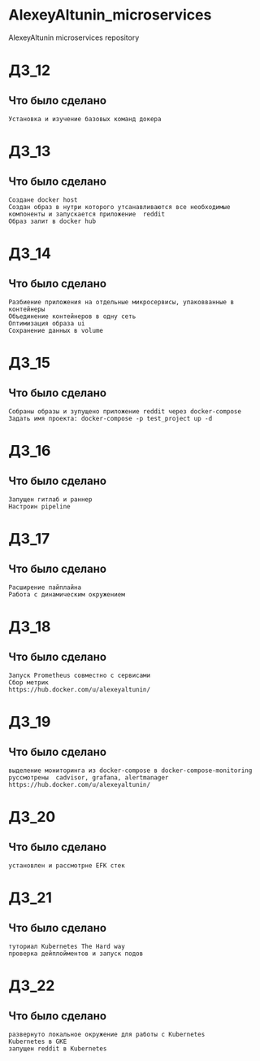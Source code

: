 # AlexeyAltunin_microservices
AlexeyAltunin microservices repository

# ДЗ_12
## Что было сделано
```
Установка и изучение базовых команд докера
```

# ДЗ_13
## Что было сделано
```
Создане docker host
Создан образ в нутри которого утсанавливаются все необходимые компоненты и запускается приложение  reddit
Образ залит в docker hub
```

# ДЗ_14
## Что было сделано
```
Разбиение приложения на отдельные микросервисы, упаковванные в контейнеры
Объединение контейнеров в одну сеть
Оптимизация образа ui
Сохранение данных в volume 
```

# ДЗ_15
## Что было сделано
```
Собраны образы и зупущено приложение reddit через docker-compose
Задать имя проекта: docker-compose -p test_project up -d
```

# ДЗ_16
## Что было сделано
```
Запущен гитлаб и раннер
Настроин pipeline
```

# ДЗ_17
## Что было сделано
```
Расширение пайплайна 
Работа с динамическим окружением
```

# ДЗ_18
## Что было сделано
```
Запуск Prometheus совместно с сервисами
Сбор метрик
https://hub.docker.com/u/alexeyaltunin/
```

# ДЗ_19
## Что было сделано
```
выделение мониторинга из docker-compose в docker-compose-monitoring
руссмотрены  cadvisor, grafana, alertmanager
https://hub.docker.com/u/alexeyaltunin/
```

# ДЗ_20
## Что было сделано
```
установлен и рассмотрне EFK стек  
```

# ДЗ_21
## Что было сделано
```
туториал Kubernetes The Hard way
проверка дейплойментов и запуск подов 
```


# ДЗ_22
## Что было сделано
```
развернуто локальное окружение для работы с Kubernetes
Kubernetes в GKE
запущен reddit в Kubernetes
```

